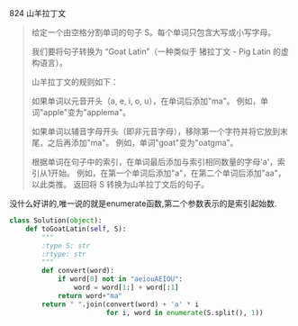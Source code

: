 824 山羊拉丁文

> 给定一个由空格分割单词的句子 S。每个单词只包含大写或小写字母。
>
> 我们要将句子转换为 “Goat Latin”（一种类似于 猪拉丁文 - Pig Latin 的虚构语言）。
>
> 山羊拉丁文的规则如下：
>
> 如果单词以元音开头（a, e, i, o, u），在单词后添加"ma"。
> 例如，单词"apple"变为"applema"。
>
> 如果单词以辅音字母开头（即非元音字母），移除第一个字符并将它放到末尾，之后再添加"ma"。
> 例如，单词"goat"变为"oatgma"。
>
> 根据单词在句子中的索引，在单词最后添加与索引相同数量的字母'a'，索引从1开始。
> 例如，在第一个单词后添加"a"，在第二个单词后添加"aa"，以此类推。
> 返回将 S 转换为山羊拉丁文后的句子。
>

没什么好讲的,唯一说的就是enumerate函数,第二个参数表示的是索引起始数.

```python
class Solution(object):
    def toGoatLatin(self, S):
        """
        :type S: str
        :rtype: str
        """
        def convert(word):
            if word[0] not in "aeiouAEIOU":
                word = word[1:] + word[:1]
            return word+"ma"
        return " ".join(convert(word) + 'a' * i
                        for i, word in enumerate(S.split(), 1))

```

